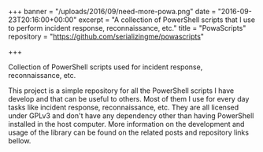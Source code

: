 +++
banner = "/uploads/2016/09/need-more-powa.png"
date = "2016-09-23T20:16:00+00:00"
excerpt = "A collection of PowerShell scripts that I use to perform incident response, reconnaissance, etc."
title = "PowaScripts"
repository = "https://github.com/serializingme/powascripts"

+++

Collection of PowerShell scripts used for incident response, reconnaissance, etc.

<!--more-->

This project is a simple repository for all the PowerShell scripts I have develop and that can be useful to others. Most of them I use for every day tasks like incident response, reconnaissance, etc. They are all licensed under GPLv3 and don't have any dependency other than having PowerShell installed in the host computer. More information on the development and usage of the library can be found on the related posts and repository links bellow.

